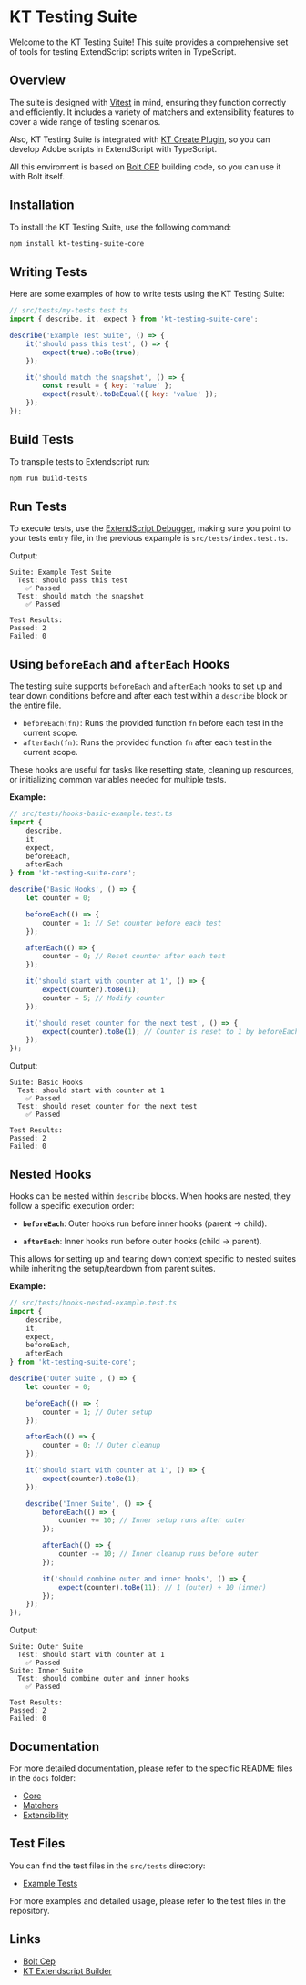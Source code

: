 # KT Testing Suite

Welcome to the KT Testing Suite! This suite provides a comprehensive set of tools for testing ExtendScript scripts writen in TypeScript.

## Overview

The suite is designed with [Vitest](https://vitest.dev/) in mind, ensuring they function correctly and efficiently. It includes a variety of matchers and extensibility features to cover a wide range of testing scenarios.

Also, KT Testing Suite is integrated with [KT Create Plugin](https://github.com/Octopodo/kt-plugin-template), so you can develop Adobe scripts in ExtendScript with TypeScript.

All this enviroment is based on [Bolt CEP](https://github.com/hyperbrew/bolt-cep) building code, so you can use it with Bolt itself.

## Installation

To install the KT Testing Suite, use the following command:

```bash
npm install kt-testing-suite-core
```

## Writing Tests

Here are some examples of how to write tests using the KT Testing Suite:

```javascript
// src/tests/my-tests.test.ts
import { describe, it, expect } from 'kt-testing-suite-core';

describe('Example Test Suite', () => {
    it('should pass this test', () => {
        expect(true).toBe(true);
    });

    it('should match the snapshot', () => {
        const result = { key: 'value' };
        expect(result).toBeEqual({ key: 'value' });
    });
});
```

## Build Tests

To transpile tests to Extendscript run:

```bash
npm run build-tests
```

## Run Tests

To execute tests, use the [ExtendScript Debugger](https://marketplace.visualstudio.com/items?itemName=Adobe.extendscript-debug), making sure you point to your tests entry file, in the previous expample is `src/tests/index.test.ts`.

Output:

```
Suite: Example Test Suite
  Test: should pass this test
    ✅ Passed
  Test: should match the snapshot
    ✅ Passed

Test Results:
Passed: 2
Failed: 0
```

## Using `beforeEach` and `afterEach` Hooks

The testing suite supports `beforeEach` and `afterEach` hooks to set up and tear down conditions before and after each test within a `describe` block or the entire file.

-   `beforeEach(fn)`: Runs the provided function `fn` before each test in the current scope.
-   `afterEach(fn)`: Runs the provided function `fn` after each test in the current scope.

These hooks are useful for tasks like resetting state, cleaning up resources, or initializing common variables needed for multiple tests.

**Example:**

```javascript
// src/tests/hooks-basic-example.test.ts
import {
    describe,
    it,
    expect,
    beforeEach,
    afterEach
} from 'kt-testing-suite-core';

describe('Basic Hooks', () => {
    let counter = 0;

    beforeEach(() => {
        counter = 1; // Set counter before each test
    });

    afterEach(() => {
        counter = 0; // Reset counter after each test
    });

    it('should start with counter at 1', () => {
        expect(counter).toBe(1);
        counter = 5; // Modify counter
    });

    it('should reset counter for the next test', () => {
        expect(counter).toBe(1); // Counter is reset to 1 by beforeEach
    });
});
```

Output:

```
Suite: Basic Hooks
  Test: should start with counter at 1
    ✅ Passed
  Test: should reset counter for the next test
    ✅ Passed

Test Results:
Passed: 2
Failed: 0
```

## Nested Hooks

Hooks can be nested within `describe` blocks. When hooks are nested, they follow a specific execution order:

-   **`beforeEach`**: Outer hooks run before inner hooks (parent → child).

-   **`afterEach`**: Inner hooks run before outer hooks (child → parent).

This allows for setting up and tearing down context specific to nested suites while inheriting the setup/teardown from parent suites.

**Example:**

```javascript
// src/tests/hooks-nested-example.test.ts
import {
    describe,
    it,
    expect,
    beforeEach,
    afterEach
} from 'kt-testing-suite-core';

describe('Outer Suite', () => {
    let counter = 0;

    beforeEach(() => {
        counter = 1; // Outer setup
    });

    afterEach(() => {
        counter = 0; // Outer cleanup
    });

    it('should start with counter at 1', () => {
        expect(counter).toBe(1);
    });

    describe('Inner Suite', () => {
        beforeEach(() => {
            counter += 10; // Inner setup runs after outer
        });

        afterEach(() => {
            counter -= 10; // Inner cleanup runs before outer
        });

        it('should combine outer and inner hooks', () => {
            expect(counter).toBe(11); // 1 (outer) + 10 (inner)
        });
    });
});
```

Output:

```
Suite: Outer Suite
  Test: should start with counter at 1
    ✅ Passed
Suite: Inner Suite
  Test: should combine outer and inner hooks
    ✅ Passed

Test Results:
Passed: 2
Failed: 0
```

## Documentation

For more detailed documentation, please refer to the specific README files in the `docs` folder:

-   [Core](docs/core.md)
-   [Matchers](docs/matchers.md)
-   [Extensibility](docs/extensibility.md)

## Test Files

You can find the test files in the `src/tests` directory:

-   [Example Tests](src/tests/baseMatchers.test.ts)

For more examples and detailed usage, please refer to the test files in the repository.

## Links

-   [Bolt Cep](https://github.com/hyperbrew/bolt-cep)
-   [KT Extendscript Builder](https://github.com/Octopodo/kt-extendscript-builder)
